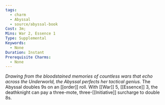 ```yaml
---
tags:
  - charm
  - Abyssal
  - source/abyssal-book
Cost: 3m; 
Mins: War 2, Essence 1
Type: Supplemental
Keywords:
  - None
Duration: Instant
Prerequisite Charms:
  - None
---
```

*Drawing from the bloodstained memories of countless wars that echo across the Underworld, the Abyssal perfects her tactical genius.*
The Abyssal doubles 9s on an [[order]] roll.
With [[War]] 5, [[Essence]] 3, the deathknight can pay a three-mote, three-[[Initiative]] surcharge to double 8s.